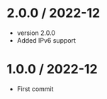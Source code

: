 

2.0.0 / 2022-12
==================

  * version 2.0.0
  * Added IPv6 support

1.0.0 / 2022-12
==================

  * First commit
